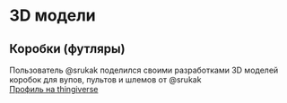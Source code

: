 # 3D модели

## Коробки (футляры)
Пользователь @srukak поделился своими разработками 3D моделей коробок для вупов, пультов и шлемов от @srukak  
[Профиль на thingiverse](https://www.thingiverse.com/wbkoks/designs#google_vignette)